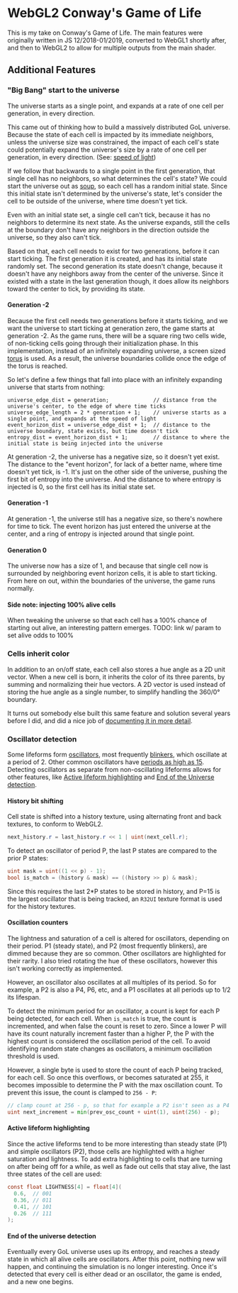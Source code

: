 WebGL2 Conway's Game of Life
============================

This is my take on Conway's Game of Life. The main features were originally written in JS 12/2018-01/2019, converted to
WebGL1 shortly after, and then to WebGL2 to allow for multiple outputs from the main shader.

## Additional Features

### "Big Bang" start to the universe
The universe starts as a single point, and expands at a rate of one cell per generation, in every direction.

This came out of thinking how to build a massively distributed GoL universe. Because the state of each cell
is impacted by its immediate neighbors, unless the universe size was constrained, the impact of each cell's state could
potentially expand the universe's size by a rate of one cell per generation, in every direction. (See:
[speed of light](https://www.conwaylife.com/wiki/Speed))

If we follow that backwards to a single point in the first generation, that single cell has no neighbors, so what
determines the cell's state? We could start the universe out as [soup](https://www.conwaylife.com/wiki/Soup),
so each cell has a random initial state. Since this initial state isn't determined by the universe's state, let's
consider the cell to be outside of the universe, where time doesn't yet tick.

Even with an initial state set, a single cell can't tick, because it has no neighbors to determine its next state. As
the universe expands, still the cells at the boundary don't have any neighbors in the direction outside the universe,
so they also can't tick.

Based on that, each cell needs to exist for two generations, before it can start ticking. The first generation it is
created, and has its initial state randomly set. The second generation its state doesn't change, because it doesn't have
any neighbors away from the center of the universe. Since it existed with a state in the last generation though, it does
allow its neighbors toward the center to tick, by providing its state.

#### Generation -2
Because the first cell needs two generations before it starts ticking, and we want the universe to start ticking at
generation zero, the game starts at generation -2. As the game runs, there will be a square ring two cells wide, of
non-ticking cells going through their initialization phase. In this implementation, instead of an infinitely expanding
universe, a screen sized [torus](https://www.conwaylife.com/wiki/Torus) is used. As a result, the universe boundaries
collide once the edge of the torus is reached.

So let's define a few things that fall into place with an infinitely expanding universe that starts from nothing:
```
universe_edge_dist = generation;              // distance from the universe's center, to the edge of where time ticks
universe_edge_length = 2 * generation + 1;    // universe starts as a single point, and expands at the speed of light
event_horizon_dist = universe_edge_dist + 1;  // distance to the universe boundary, state exists, but time doesn't tick
entropy_dist = event_horizon_dist + 1;        // distance to where the initial state is being injected into the universe
```

At generation -2, the universe has a negative size, so it doesn't yet exist. The distance to the "event horizon", for
lack of a better name, where time doesn't yet tick, is -1. It's just on the other side of the universe, pushing the
first bit of entropy into the universe. And the distance to where entropy is injected is 0, so the first cell has its
initial state set.

#### Generation -1
At generation -1, the universe still has a negative size, so there's nowhere for time to tick. The event horizon has
just entered the universe at the center, and a ring of entropy is injected around that single point.

#### Generation 0
The universe now has a size of 1, and because that single cell now is surrounded by neighboring event horizon cells, it
is able to start ticking. From here on out, within the boundaries of the universe, the game runs normally.

#### Side note: injecting 100% alive cells
When tweaking the universe so that each cell has a 100% chance of starting out alive, an interesting pattern emerges.
TODO: link w/ param to set alive odds to 100%

### Cells inherit color
In addition to an on/off state, each cell also stores a hue angle as a 2D unit vector. When a new cell is born, it
inherits the color of its three parents, by summing and normalizing their hue vectors. A 2D vector is used instead of
storing the hue angle as a single number, to simplify handling the 360/0&deg; boundary.

It turns out somebody else built this same feature and solution several years before I did, and did a nice job of
[documenting it in more detail](https://jimblackler.net/blog/?p=384).

### Oscillator detection
Some lifeforms form [oscillators](https://www.conwaylife.com/wiki/Oscillator), most frequently
[blinkers](https://www.conwaylife.com/wiki/Blinker), which oscillate at a period of 2. Other common oscillators have
[periods as high as 15](https://www.conwaylife.com/wiki/Pentadecathlon). Detecting oscillators as separate from
non-oscillating lifeforms allows for other features, like [Active lifeform highlighting](#active-lifeform-highlighting)
and [End of the Universe detection](#end-of-the-universe-detection).

#### History bit shifting
Cell state is shifted into a history texture, using alternating front and back textures, to conform to WebGL2.
```GLSL
next_history.r = last_history.r << 1 | uint(next_cell.r);
```

To detect an oscillator of period P, the last P states are compared to the prior P states:
```GLSL
uint mask = uint((1 << p) - 1);
bool is_match = (history & mask) == ((history >> p) & mask);
```

Since this requires the last 2*P states to be stored in history, and P=15 is the largest oscillator that is being
tracked, an `R32UI` texture format is used for the history textures.

#### Oscillation counters
The lightness and saturation of a cell is altered for oscillators, depending on their period. P1 (steady state), and
P2 (most frequently blinkers), are dimmed because they are so common. Other oscillators are highlighted for their 
rarity. I also tried rotating the hue of these oscillators, however this isn't working correctly as implemented.

However, an oscillator also oscillates at all multiples of its period. So for example, a P2 is also a P4, P6, etc, and
a P1 oscillates at all periods up to 1/2 its lifespan.

To detect the minimum period for an oscillator, a count is kept for each P being detected, for each cell. When
`is_match` is true, the count is incremented, and when false the count is reset to zero. Since a lower P will have its
count naturally increment faster than a higher P, the P with the highest count is considered the oscillation period of
the cell. To avoid identifying random state changes as oscillators, a minimum oscillation threshold is used.

However, a single byte is used to store the count of each P being tracked, for each cell. So once this overflows, or
becomes saturated at 255, it becomes impossible to determine the P with the max oscillation count. To prevent this
issue, the count is clamped to `256 - P`:
```GLSL
// clamp count at 256 - p, so that for example a P2 isn't seen as a P4 when both hit 255 length
uint next_increment = min(prev_osc_count + uint(1), uint(256) - p);
```

#### Active lifeform highlighting
Since the active lifeforms tend to be more interesting than steady state (P1) and simple oscillators (P2), those cells
are highlighted with a higher saturation and lightness. To add extra highlighting to cells that are turning on after
being off for a while, as well as fade out cells that stay alive, the last three states of the cell are used:
```GLSL
const float LIGHTNESS[4] = float[4](
  0.6,  // 001
  0.36, // 011
  0.41, // 101
  0.26  // 111
);
```

#### End of the universe detection
Eventually every GoL universe uses up its entropy, and reaches a steady state in which all alive cells are oscillators.
After this point, nothing new will happen, and continuing the simulation is no longer interesting. Once it's detected
that every cell is either dead or an oscillator, the game is ended, and a new one begins.
